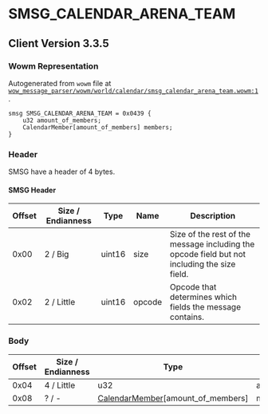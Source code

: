 # SMSG_CALENDAR_ARENA_TEAM

## Client Version 3.3.5

### Wowm Representation

Autogenerated from `wowm` file at [`wow_message_parser/wowm/world/calendar/smsg_calendar_arena_team.wowm:1`](https://github.com/gtker/wow_messages/tree/main/wow_message_parser/wowm/world/calendar/smsg_calendar_arena_team.wowm#L1).
```rust,ignore
smsg SMSG_CALENDAR_ARENA_TEAM = 0x0439 {
    u32 amount_of_members;
    CalendarMember[amount_of_members] members;
}
```
### Header

SMSG have a header of 4 bytes.

#### SMSG Header

| Offset | Size / Endianness | Type   | Name   | Description |
| ------ | ----------------- | ------ | ------ | ----------- |
| 0x00   | 2 / Big           | uint16 | size   | Size of the rest of the message including the opcode field but not including the size field.|
| 0x02   | 2 / Little        | uint16 | opcode | Opcode that determines which fields the message contains.|

### Body

| Offset | Size / Endianness | Type | Name | Description | Comment |
| ------ | ----------------- | ---- | ---- | ----------- | ------- |
| 0x04 | 4 / Little | u32 | amount_of_members |  |  |
| 0x08 | ? / - | [CalendarMember](calendarmember.md)[amount_of_members] | members |  |  |

